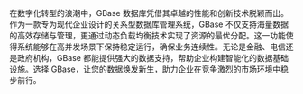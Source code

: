 在数字化转型的浪潮中，GBase 数据库凭借其卓越的性能和创新技术脱颖而出。作为一款专为现代企业设计的关系型数据库管理系统，GBase 不仅支持海量数据的高效存储与管理，更通过动态负载均衡技术实现了资源的最优分配。这一功能使得系统能够在高并发场景下保持稳定运行，确保业务连续性。无论是金融、电信还是政府机构，GBase 都能提供强大的数据支持，帮助企业构建智能化的数据基础设施。选择 GBase，让您的数据焕发新生，助力企业在竞争激烈的市场环境中稳步前行。